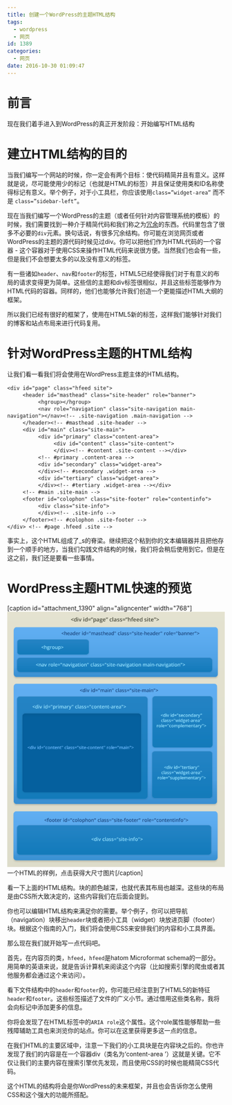 ```yaml
---
title: 创建一个WordPress的主题HTML结构
tags:
  - wordpress
  - 网页
id: 1389
categories:
  - 网页
date: 2016-10-30 01:09:47
---
```


# 前言

现在我们着手进入到WordPress的真正开发阶段：开始编写HTML结构

# 建立HTML结构的目的

当我们编写一个网站的时候，你一定会有两个目标：使代码精简并且有意义。这样就是说，尽可能使用少的标记（也就是HTML的标签）并且保证使用类和ID名称使得标记有意义。举个例子，对于小工具栏，你应该使用`class=”widget-area”` 而不是 `class=”sidebar-left”`。

现在当我们编写一个WordPress的主题（或者任何针对内容管理系统的模板）的时候，我们需要找到一种介于精简代码和我们称之为[冗余](http://www.456bereastreet.com/lab/web_development_mistakes/)的东西。代码里包含了很多不必要的`div`元素。换句话说，有很多冗余结构。你可能在浏览网页或者WordPress的主题的源代码时候见过div。你可以把他们作为HTML代码的一个容器 - 这个容器对于使用CSS来操作HTML代码来说很方便。当然我们也会有一些，但是我们不会想要太多的以及没有意义的标签。

有一些诸如`header`、`nav`和`footer`的标签，HTML5已经使得我们对于有意义的布局的请求变得更为简单。这些信的主题和div标签很相似，并且这些标签能够作为HTML代码的容器。同样的，他们也能够允许我们创造一个更能描述HTML大纲的框架。

所以我们已经有很好的框架了，使用在HTML5新的标签，这样我们能够针对我们的博客和站点布局来进行代码复用。

# 针对WordPress主题的HTML结构

让我们看一看我们将会使用在WordPress主题主体的HTML结构。

```xhtml
<div id="page" class="hfeed site">
     <header id="masthead" class="site-header" role="banner">
          <hgroup></hgroup>
          <nav role="navigation" class="site-navigation main-navigation"></nav><!-- .site-navigation .main-navigation -->
     </header><!-- #masthead .site-header -->
     <div id="main" class="site-main">
          <div id="primary" class="content-area">
               <div id="content" class="site-content">
               </div><!-- #content .site-content --></div>
          <!-- #primary .content-area -->
          <div id="secondary" class="widget-area">
          </div><!-- #secondary .widget-area -->
          <div id="tertiary" class="widget-area">
          </div><!-- #tertiary .widget-area --></div>
     <!-- #main .site-main -->
     <footer id="colophon" class="site-footer" role="contentinfo">
          <div class="site-info">
          </div><!-- .site-info -->
     </footer><!-- #colophon .site-footer -->
</div> <!-- #page .hfeed .site -->
```


事实上，这个HTML组成了_s的脊梁。继续把这个粘到你的文本编辑器并且把他存到一个顺手的地方，当我们勾践文件结构的时候，我们将会稍后使用到它。但是在这之前，我们还是要看一些事情。

# WordPress主题HTML快速的预览

[caption id="attachment_1390" align="aligncenter" width="768"]![一个HTML的样例，点击获得大尺寸图片](/wp-content/uploads/2016/10/html-visual1.png) 一个HTML的样例，点击获得大尺寸图片[/caption]

看一下上面的HTML结构。块的颜色越深，也就代表其布局也越深。这些块的布局是由CSS所大致决定的，这些内容我们在后面会提到。

你也可以编辑HTML结构来满足你的需要。举个例子，你可以把导航（navigation）块移出`header`块或者把小工具（widget）块放进页脚（footer）块。根据这个指南的入门，我们将会使用CSS来安排我们的内容和小工具界面。

那么现在我们就开始写一点代码吧。

首先，在内容页的类，`hfeed`，`hfeed`是hatom Microformat schema的一部分。用简单的英语来说，就是告诉计算机来阅读这个内容（比如搜索引擎的爬虫或者其他服务都会通过这个来访问）。

看下文件结构中的`header`和`footer`的，你可能已经注意到了HTML5的新特征`header`和`footer`。这些标签描述了文件的广义小节。通过借用这些类名称，我将会向标记中添加更多的信息。

你将会发现了在HTML标签中的`ARIA`  `role`这个属性。这个role属性能够帮助一些残障辅助工具也来浏览你的站点。你可以在这里获得更多这一点的信息。

在我们HTML的主要区域中，注意一下我们的小工具块是在内容块之后的。你也许发现了我们的内容是在一个容器div（类名为‘content-area ’）这就是关键。它不仅让我们的主要内容在搜索引擎优先发现，而且使用CSS的时候也能精简CSS代码。

这个HTML的结构将会是你WordPress的未来框架，并且也会告诉你怎么使用CSS和这个强大的功能所搭配。